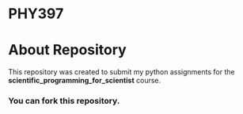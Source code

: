 # PHY397

# About Repository
This repository was created to submit my python assignments for the **scientific_programming_for_scientist** course.

### You can fork this repository.